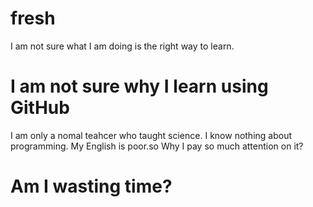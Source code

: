 # fresh
I am not sure what I am doing is the right way to learn.
# I am not sure why I learn using GitHub
I am only a nomal teahcer who taught science. I know nothing about programming. My English is poor.so Why I pay so much attention on it?
# Am I wasting time?
